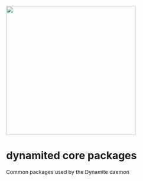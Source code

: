 <a href="http://dynamite.ai"><img src="https://github.com/vlabsio/dynamite-nsm/raw/master/img/dynamite_analytics.png" width="350" height="auto"></a>


# dynamited core packages
Common packages used by the Dynamite daemon
